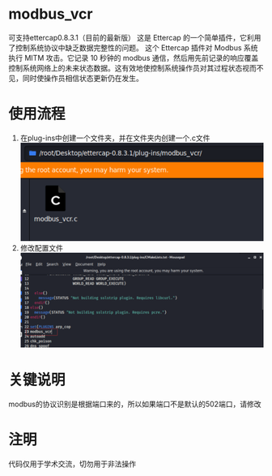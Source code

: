 # modbus_vcr
可支持ettercap0.8.3.1（目前的最新版）
这是 Ettercap 的一个简单插件，它利用了控制系统协议中缺乏数据完整性的问题。
这个 Ettercap 插件对 Modbus 系统执行 MITM 攻击。它记录 10 秒钟的 modbus 通信，然后用先前记录的响应覆盖控制系统网络上的未来状态数据。这有效地使控制系统操作员对其过程状态视而不见，同时使操作员相信状态更新仍在发生。
# 使用流程
1. 在plug-ins中创建一个文件夹，并在文件夹内创建一个.c文件
![image-20220710215142896](https://raw.githubusercontent.com/randomlifeme/clouding/master/img/image-20220710215142896.png)
2. 修改配置文件
![image-20220710215300709](https://raw.githubusercontent.com/randomlifeme/clouding/master/img/image-20220710215300709.png)
# 关键说明
modbus的协议识别是根据端口来的，所以如果端口不是默认的502端口，请修改
# 注明
代码仅用于学术交流，切勿用于非法操作

